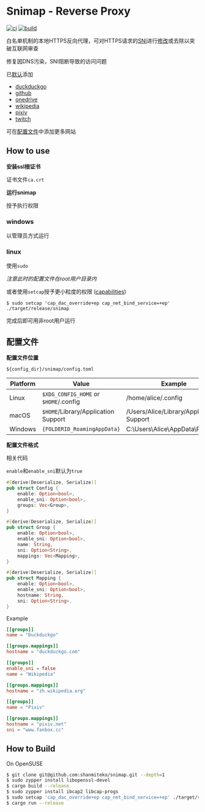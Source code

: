 # Snimap - Reverse Proxy
[![ci](https://github.com/shanmiteko/snimap/actions/workflows/ci.yml/badge.svg)](https://github.com/shanmiteko/snimap/actions/workflows/ci.yml)
[![build](https://github.com/shanmiteko/snimap/actions/workflows/release.yml/badge.svg)](https://github.com/shanmiteko/snimap/actions/workflows/release.yml)

白名单机制的本地HTTPS反向代理，可对HTTPS请求的[SNI](https://en.wikipedia.org/wiki/Server_Name_Indication)进行[修改](https://en.wikipedia.org/wiki/Domain_fronting)或去除以突破互联网审查

修复因DNS污染，SNI阻断导致的访问问题

已[默认](./src/config/format.rs#L187)添加
- [duckduckgo](https://duckduckgo.com)
- [github](https://github.com)
- [onedrive](https://onedrive.com)
- [wikipedia](https://wikipedia.com)
- [pixiv](https://pixiv.net)
- [twitch](https://twitch.tv)

可在[配置文件](#配置文件)中添加更多网站

## How to use
**安装ssl根证书**

证书文件`ca.crt`

**运行snimap**

授予执行权限

### windows
以管理员方式运行

### linux
使用`sudo`

*注意此时的配置文件在root用户目录内*

或者使用`setcap`授予更小粒度的权限 ([capabilities](https://man7.org/linux/man-pages/man7/capabilities.7.html))
```
$ sudo setcap 'cap_dac_override+ep cap_net_bind_service=+ep' ./target/release/snimap
```
完成后即可用非root用户运行

## 配置文件

**配置文件位置**

`${config_dir}/snimap/config.toml`

| Platform | Value                                 | Example                                  |
| -------- | ------------------------------------- | ---------------------------------------- |
| Linux    | `$XDG_CONFIG_HOME` or `$HOME`/.config | /home/alice/.config                      |
| macOS    | `$HOME`/Library/Application Support   | /Users/Alice/Library/Application Support |
| Windows  | `{FOLDERID_RoamingAppData}`           | C:\Users\Alice\AppData\Roaming           |

**配置文件格式**

相关代码

`enable`和`enable_sni`默认为`true`

```rs
#[derive(Deserialize, Serialize)]
pub struct Config {
    enable: Option<bool>,
    enable_sni: Option<bool>,
    groups: Vec<Group>,
}

#[derive(Deserialize, Serialize)]
pub struct Group {
    enable: Option<bool>,
    enable_sni: Option<bool>,
    name: String,
    sni: Option<String>,
    mappings: Vec<Mapping>,
}

#[derive(Deserialize, Serialize)]
pub struct Mapping {
    enable: Option<bool>,
    enable_sni: Option<bool>,
    hostname: String,
    sni: Option<String>,
}
```

Example

```toml
[[groups]]
name = "Duckduckgo"

[[groups.mappings]]
hostname = "duckduckgo.com"

[[groups]]
enable_sni = false
name = "Wikipedia"

[[groups.mappings]]
hostname = "zh.wikipedia.org"

[[groups]]
name = "Pixiv"

[[groups.mappings]]
hostname = "pixiv.net"
sni = "www.fanbox.cc"
```

## How to Build
On OpenSUSE
```bash
$ git clone git@github.com:shanmiteko/snimap.git --depth=1
$ sudo zypper install libopenssl-devel
$ cargo build --release
$ sudo zypper install ibcap2 libcap-progs
$ sudo setcap 'cap_dac_override+ep cap_net_bind_service=+ep' ./target/release/snimap
$ cargo run --release
```
